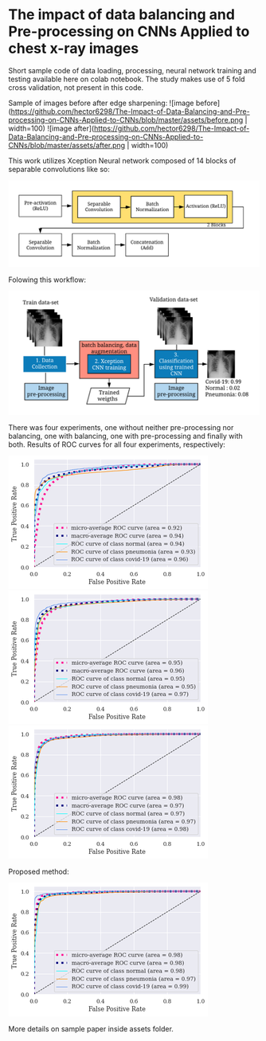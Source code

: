 # The impact of data balancing and Pre-processing on CNNs Applied to chest x-ray images
Short sample code of data loading, processing, neural network training and testing available here on colab notebook.
The study makes use of 5 fold cross validation, not present in this code.

Sample of images before after edge sharpening:
![image before](https://github.com/hector6298/The-Impact-of-Data-Balancing-and-Pre-processing-on-CNNs-Applied-to-CNNs/blob/master/assets/before.png | width=100)
![image after](https://github.com/hector6298/The-Impact-of-Data-Balancing-and-Pre-processing-on-CNNs-Applied-to-CNNs/blob/master/assets/after.png | width=100)

This work utilizes Xception Neural network composed of 14 blocks of separable convolutions like so:

![xception block](https://github.com/hector6298/The-Impact-of-Data-Balancing-and-Pre-processing-on-CNNs-Applied-to-CNNs/blob/master/assets/XceptionModule.png)

Folowing this workflow:

![scheme](https://github.com/hector6298/The-Impact-of-Data-Balancing-and-Pre-processing-on-CNNs-Applied-to-CNNs/blob/master/assets/scheme.png)

There was four experiments, one without neither pre-processing nor balancing, one with balancing, one with pre-processing and finally with both.
Results of ROC curves for all four experiments, respectively:


![roc4](https://github.com/hector6298/The-Impact-of-Data-Balancing-and-Pre-processing-on-CNNs-Applied-to-CNNs/blob/master/assets/ROC_RNB_1.png)
![roc3](https://github.com/hector6298/The-Impact-of-Data-Balancing-and-Pre-processing-on-CNNs-Applied-to-CNNs/blob/master/assets/ROC_RB_1.png)
![roc2](https://github.com/hector6298/The-Impact-of-Data-Balancing-and-Pre-processing-on-CNNs-Applied-to-CNNs/blob/master/assets/ROC_IENB_1.png)

Proposed method:

![roc1](https://github.com/hector6298/The-Impact-of-Data-Balancing-and-Pre-processing-on-CNNs-Applied-to-CNNs/blob/master/assets/ROC_IEB_1.png)

More details on sample paper inside assets folder.
